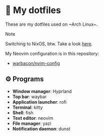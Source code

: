 # 👤 My dotfiles

These are my dotfiles used on ~Arch Linux~.

> [!NOTE]
> Switching to NixOS, btw. Take a look [here](https://github.com/warbacon/nixos-config).

My Neovim configuration is in this repository:

- [warbacon/nvim-config](https://github.com/warbacon/nvim-config)

## ⚙️ Programs

- **Window manager**: Hyprland
- **Top bar**: waybar
- **Application launcher**: rofi
- **Terminal**: kitty
- **Shell**: fish
- **Text editor**: neovim
- **File manager**: yazi
- **Notification daemon**: dunst
